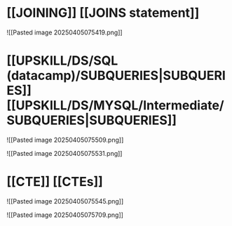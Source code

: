 # [[JOINING]] [[JOINS statement]]
![[Pasted image 20250405075419.png]]

# [[UPSKILL/DS/SQL (datacamp)/SUBQUERIES|SUBQUERIES]] [[UPSKILL/DS/MYSQL/Intermediate/SUBQUERIES|SUBQUERIES]]
![[Pasted image 20250405075509.png]]

![[Pasted image 20250405075531.png]]

# [[CTE]] [[CTEs]]
![[Pasted image 20250405075545.png]]


![[Pasted image 20250405075709.png]]

